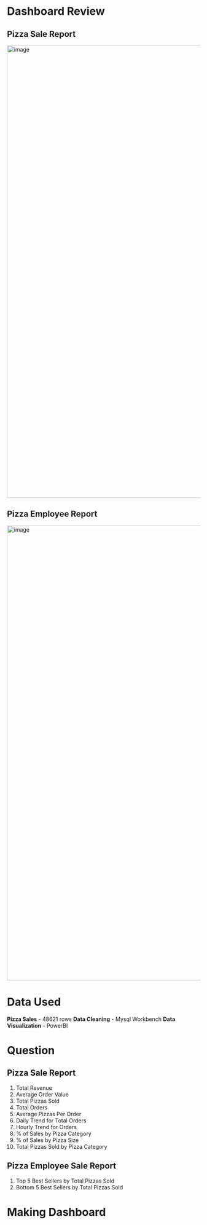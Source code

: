 # Dashboard Review 
## Pizza Sale Report
<img width="1178" alt="image" src="https://github.com/Ciss48/Pizza-Sales-AnaLysis/assets/146427357/88683d51-1107-4223-9f69-8f130e05aa54">

## Pizza Employee Report 
<img width="1184" alt="image" src="https://github.com/Ciss48/Pizza-Sales-AnaLysis/assets/146427357/dec26a51-58b8-424c-a792-5ccabe3efdfc">

# Data Used
**Pizza Sales** - 48621 rows
**Data Cleaning** - Mysql Workbench
**Data Visualization** - PowerBI

# Question
## Pizza Sale Report
1. Total Revenue
2. Average Order Value
3. Total Pizzas Sold
4. Total Orders
5. Average Pizzas Per Order
6. Daily Trend for Total Orders
7. Hourly Trend for Orders
8. % of Sales by Pizza Category
9. % of Sales by Pizza Size
10. Total Pizzas Sold by Pizza Category

## Pizza Employee Sale Report
1. Top 5 Best Sellers by Total Pizzas Sold
2. Bottom 5 Best Sellers by Total Pizzas Sold

# Making Dashboard

